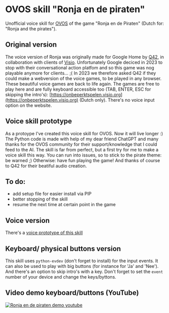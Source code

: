 # OVOS skill "Ronja en de piraten"
Unofficial voice skill for [OVOS](https://openvoiceos.org) of the game "Ronja en de Piraten" (Dutch for: "Ronja and the pirates").

## Original version
The voice version of Ronja was originally made for Google Home by [Q42](www.q42.nl), in collaboration with clients of [Visio](www.visio.org). 
Unfortunately Google deciced in 2023 to stop with their conversational action platfom and so this game was nog playable anymore for clients... ;(
In 2023 we therefore asked Q42 if they could  make a webversion of the voice games, to be played in any browser. These beautiful voice games are back to life again. 
The games are free to play here and are fully keyboard accessible too (TAB, ENTER, ESC for skipping the intro's):
[https://onbeperktspelen.visio.org](https://onbeperktspelen.visio.org) (Dutch only).
There's no voice input option on the website.

## Voice skill prototype
As a protoype I've created this voice skill for OVOS. Now it will live longer :)
The Python code is made with help of my dear friend ChatGPT and many thanks for the OVOS community for their support/knowledge that I could feed to the AI.
The skill is far from perfect, but a first try for me to make a voice skill this way. You can run into issues, so to stick to the pirate theme: be warned ;)
Otherwise: have fun playing the game!
And thanks of course to Q42 for their beatiful audio creation.

## To do:
* add setup file for easier install via PIP
* better stopping of the skill
* resume the next time at certain point in the game


## Voice version
There's a [voice prototype of this skill](https://github.com/timonvanhasselt/skill_ronja)

## Keyboard/ physical buttons version
This skill uses `python-evdev` (don't forget to install) for the input events. It can also be used to play with big buttons (for instance for 'Ja' and 'Nee'). And there's an option to skip intro's with a key.
Don't forget to set the `event` number of your device and change the keys/byttons.


## Video demo keyboard/buttons (YouTube)
[![Ronja en de piraten demo youtube](https://img.youtube.com/vi/-ol85-y1o88/0.jpg)](https://www.youtube.com/watch?v=-ol85-y1o88]/watch?v=-ol85-y1o88&t=100s)
